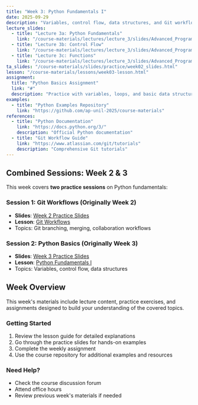 ```yaml
---
title: "Week 3: Python Fundamentals I"
date: 2025-09-29
description: "Variables, control flow, data structures, and Git workflows"
lecture_slides:
  - title: "Lecture 3a: Python Fundamentals"
    link: "/course-materials/lectures/lecture_3/slides/Advanced_Programming_2025_lecture_3a.pdf"
  - title: "Lecture 3b: Control Flow"
    link: "/course-materials/lectures/lecture_3/slides/Advanced_Programming_2025_lecture_3b.pdf"
  - title: "Lecture 3c: Functions"
    link: "/course-materials/lectures/lecture_3/slides/Advanced_Programming_2025_lecture_3c.pdf"
ta_slides: "/course-materials/slides/practice/week02_slides.html"
lesson: "/course-materials/lessons/week03-lesson.html"
assignment:
  title: "Python Basics Assignment"
  link: "#"
  description: "Practice with variables, loops, and basic data structures"
examples:
  - title: "Python Examples Repository"
    link: "https://github.com/ap-unil-2025/course-materials"
references:
  - title: "Python Documentation"
    link: "https://docs.python.org/3/"
    description: "Official Python documentation"
  - title: "Git Workflow Guide"
    link: "https://www.atlassian.com/git/tutorials"
    description: "Comprehensive Git tutorials"
---
```


## Combined Sessions: Week 2 & 3

This week covers **two practice sessions** on Python fundamentals:

### Session 1: Git Workflows (Originally Week 2)
- **Slides**: [Week 2 Practice Slides](/course-materials/slides/practice/week02_slides.html)
- **Lesson**: [Git Workflows](/course-materials/lessons/week02-lesson.html)
- Topics: Git branching, merging, collaboration workflows

### Session 2: Python Basics (Originally Week 3)
- **Slides**: [Week 3 Practice Slides](/course-materials/slides/practice/week03_slides.html)
- **Lesson**: [Python Fundamentals I](/course-materials/lessons/week03-lesson.html)
- Topics: Variables, control flow, data structures

## Week Overview

This week's materials include lecture content, practice exercises, and assignments designed to build your understanding of the covered topics.

### Getting Started

1. Review the lesson guide for detailed explanations
2. Go through the practice slides for hands-on examples  
3. Complete the weekly assignment
4. Use the course repository for additional examples and resources

### Need Help?

- Check the course discussion forum
- Attend office hours
- Review previous week's materials if needed

